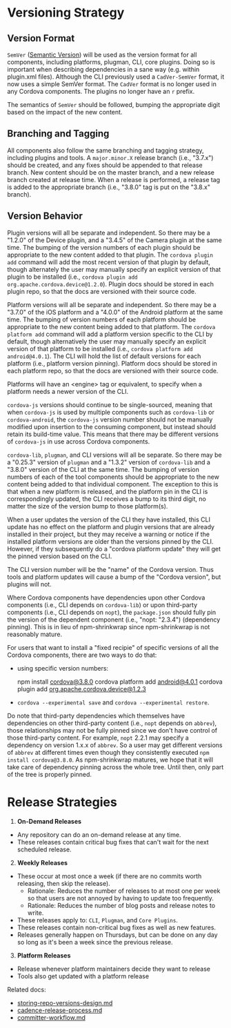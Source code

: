 <!--
#
# Licensed to the Apache Software Foundation (ASF) under one
# or more contributor license agreements.  See the NOTICE file
# distributed with this work for additional information
# regarding copyright ownership.  The ASF licenses this file
# to you under the Apache License, Version 2.0 (the
# "License"); you may not use this file except in compliance
# with the License.  You may obtain a copy of the License at
#
# http://www.apache.org/licenses/LICENSE-2.0
#
# Unless required by applicable law or agreed to in writing,
# software distributed under the License is distributed on an
# "AS IS" BASIS, WITHOUT WARRANTIES OR CONDITIONS OF ANY
#  KIND, either express or implied.  See the License for the
# specific language governing permissions and limitations
# under the License.
#
-->

# Versioning Strategy

## Version Format

`SemVer` ([Semantic Version](http://www.semver.org)) will be used as the
version format for all components, including platforms, plugman, CLI, core
plugins. Doing so is important when describing dependencies in a sane way
(e.g. within plugin.xml files). Although the CLI previously used a
`CadVer-SemVer` format, it now uses a simple SemVer format. The `CadVer` format
is no longer used in any Cordova components. The plugins no longer have an `r`
prefix.

The semantics of `SemVer` should be followed, bumping the appropriate digit
based on the impact of the new content.

## Branching and Tagging

All components also follow the same branching and tagging strategy, including
plugins and tools. A `major.minor.X` release branch (i.e., "3.7.x") should be
created, and any fixes should be appended to that release branch. New content
should be on the master branch, and a new release branch created at release
time. When a release is performed, a release tag is added to the appropriate
branch (i.e., "3.8.0" tag is put on the "3.8.x" branch).

## Version Behavior

Plugin versions will all be separate and independent. So there may be a "1.2.0"
of the Device plugin, and a "3.4.5" of the Camera plugin at the same time.
The bumping of the version numbers of each plugin should be appropriate to the
new content added to that plugin. The `cordova plugin add` command will add
the most recent version of that plugin by default, though alternately the user
may manually specify an explicit version of that plugin to be installed (i.e.,
`cordova plugin add org.apache.cordova.device@1.2.0`). Plugin docs should be
stored in each plugin repo, so that the docs are versioned with their source
code.

Platform versions will all be separate and independent. So there may be a
"3.7.0" of the iOS platform and a "4.0.0" of the Android platform at the same
time. The bumping of version numbers of each platform should be appropriate
to the new content being added to that platform. The `cordova platform add`
command will add a platform version specific to the CLI by default, though
alternatively the user may manually specify an explicit version of that
platform to be installed (i.e., `cordova platform add android@4.0.1`).
The CLI will hold the list of default versions for each platform
(i.e., platform version pinning). Platform docs should be stored in each
platform repo, so that the docs are versioned with their source code.

Platforms will have an &lt;engine&gt; tag or equivalent, to specify when a
platform needs a newer version of the CLI.

`cordova-js` versions should continue to be single-sourced, meaning that when
`cordova-js` is used by multiple components such as `cordova-lib` or
`cordova-android`, the `cordova-js` version number should not be manually
modified upon insertion to the consuming component, but instead should retain
its build-time value. This means that there may be different versions of
`cordova-js` in use across Cordova components.

`cordova-lib`, `plugman`, and CLI versions will all be separate. So there
may be a "0.25.3" version of `plugman` and a "1.3.2" version of `cordova-lib`
and a "3.8.0" version of the CLI at the same time. The bumping of version
numbers of each of the tool components should be appropriate to the new
content being added to that individual component. The exception to this
is that when a new platform is released, and the platform pin in the CLI
is correspondingly updated, the CLI receives a bump to its third digit, no
matter the size of the version bump to those platform(s).

When a user updates the version of the CLI they have installed, this CLI
update has no effect on the platform and plugin versions that are already
installed in their project, but they may receive a warning or notice if
the installed platform versions are older than the versions pinned by
the CLI. However, if they subsequently do a "cordova platform update"
they will get the pinned version based on the CLI.

The CLI version number will be the "name" of the Cordova version. Thus
tools and platform updates will cause a bump of the "Cordova version",
but plugins will not.

Where Cordova components have dependencies upon other Cordova components
(i.e., CLI depends on `cordova-lib`) or upon third-party components (i.e.,
CLI depends on `nopt`), the `package.json` should fully pin the version of
the dependent component (i.e., "nopt: "2.3.4") (dependency pinning).
This is in lieu of npm-shrinkwrap since npm-shrinkwrap is not reasonably mature.

For users that want to install a "fixed recipie" of specific versions
of all the Cordova components, there are two ways to do that:

- using specific version numbers:

    npm install cordova@3.8.0
    cordova platform add android@4.0.1
    cordova plugin add org.apache.cordova.device@1.2.3

- `cordova --experimental save` and `cordova --experimental restore`.

Do note that third-party dependencies which themselves have dependencies on
other third-party content (i.e., `nopt` depends on `abbrev`), those relationships
may not be fully pinned since we don't have control of those third-party
content. For example, `nopt` 2.2.1 may specify a dependency on version 1.x.x of
`abbrev`. So a user may get different versions of `abbrev` at different times
even though they consistently executed `npm install cordova@3.8.0`. As
npm-shrinkwrap matures, we hope that it will take care of dependency pinning
across the whole tree. Until then, only part of the tree is properly pinned.

# Release Strategies
 1. __On-Demand Releases__
   * Any repository can do an on-demand release at any time.
   * These releases contain critical bug fixes that can't wait for the next scheduled release.
 2. __Weekly Releases__
   * These occur at most once a week (if there are no commits worth releasing, then skip the release).
     * Rationale: Reduces the number of releases to at most one per week so that users are not annoyed by having to update too frequently.
     * Rationale: Reduces the number of blog posts and release notes to write.
   * These releases apply to: `CLI`, `Plugman`, and `Core Plugins`.
   * These releases contain non-critical bug fixes as well as new features.
   * Releases generally happen on Thursdays, but can be done on any day so long as it's been a week since the previous release.
 3. __Platform Releases__
   * Release whenever platform maintainers decide they want to release
   * Tools also get updated with a platform release

Related docs:
* [storing-repo-versions-design.md](storing-repo-versions-design.md)
* [cadence-release-process.md](cadence-release-process.md)
* [committer-workflow.md](committer-workflow.md)

